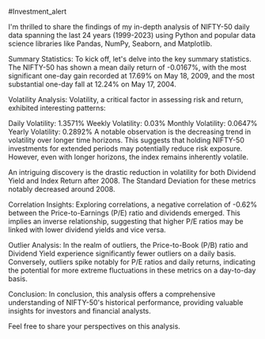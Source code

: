 #Investment_alert

I'm thrilled to share the findings of my in-depth analysis of NIFTY-50 daily data spanning the last 24 years (1999-2023) using Python and popular data science libraries like Pandas, NumPy, Seaborn, and Matplotlib.

Summary Statistics:
To kick off, let's delve into the key summary statistics. The NIFTY-50 has shown a mean daily return of -0.0167%, with the most significant one-day gain recorded at 17.69% on May 18, 2009, and the most substantial one-day fall at 12.24% on May 17, 2004.

Volatility Analysis:
Volatility, a critical factor in assessing risk and return, exhibited interesting patterns:

Daily Volatility: 1.3571%
Weekly Volatility: 0.03%
Monthly Volatility: 0.0647%
Yearly Volatility: 0.2892%
A notable observation is the decreasing trend in volatility over longer time horizons. This suggests that holding NIFTY-50 investments for extended periods may potentially reduce risk exposure. However, even with longer horizons, the index remains inherently volatile.

An intriguing discovery is the drastic reduction in volatility for both Dividend Yield and Index Return after 2008. The Standard Deviation for these metrics notably decreased around 2008.

Correlation Insights:
Exploring correlations, a negative correlation of -0.62% between the Price-to-Earnings (P/E) ratio and dividends emerged. This implies an inverse relationship, suggesting that higher P/E ratios may be linked with lower dividend yields and vice versa.

Outlier Analysis:
In the realm of outliers, the Price-to-Book (P/B) ratio and Dividend Yield experience significantly fewer outliers on a daily basis. Conversely, outliers spike notably for P/E ratios and daily returns, indicating the potential for more extreme fluctuations in these metrics on a day-to-day basis.

Conclusion:
In conclusion, this analysis offers a comprehensive understanding of NIFTY-50's historical performance, providing valuable insights for investors and financial analysts.

Feel free to share your perspectives on this analysis.
